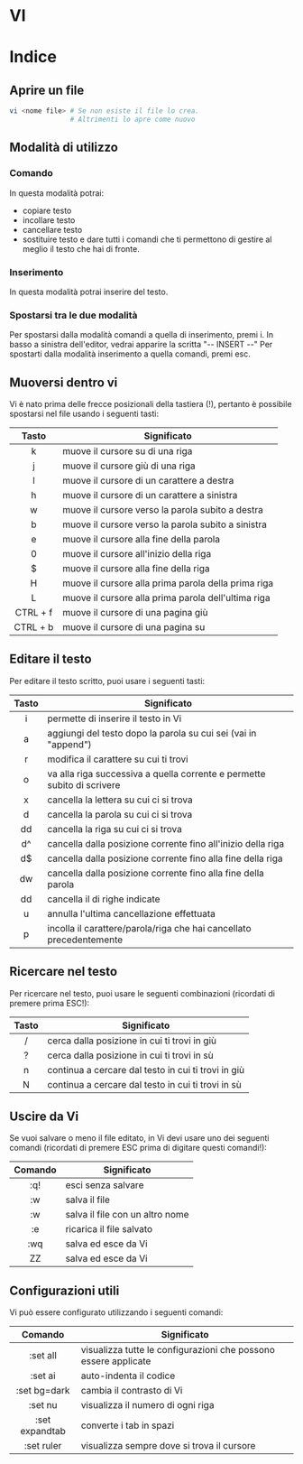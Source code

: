 VI
===

<!-- toc -->
Indice
======

<!-- /toc -->

## Aprire un file

```bash
vi <nome file> # Se non esiste il file lo crea. 
               # Altrimenti lo apre come nuovo
```


## Modalità di utilizzo

### Comando  

In questa modalità potrai:
* copiare testo
* incollare testo
* cancellare testo
* sostituire testo
e dare tutti i comandi che ti permettono di gestire al meglio il testo che hai di fronte.


### Inserimento  

In questa modalità potrai inserire del testo.

### Spostarsi tra le due modalità

Per spostarsi dalla modalità comandi a quella di inserimento, premi i.
In basso a sinistra dell'editor, vedrai apparire la scritta "-- INSERT --"
Per spostarti dalla modalità inserimento a quella comandi, premi esc.


## Muoversi dentro vi  

Vi è nato prima delle frecce posizionali della tastiera (!), pertanto è possibile spostarsi nel file
usando i seguenti tasti:

| Tasto  | Significato | 
| :---: | --- | 
| k | muove il cursore su di una riga |
| j | muove il cursore giù di una riga |
| l | muove il cursore di un carattere a destra |
| h | muove il cursore di un carattere a sinistra |
| w | muove il cursore verso la parola subito a destra |
| b | muove il cursore verso la parola subito a sinistra |
| e | muove il cursore alla fine della parola |
| 0 | muove il cursore all'inizio della riga |
| $ | muove il cursore alla fine della riga |
| H | muove il cursore alla prima parola della prima riga |
| L | muove il cursore alla prima parola dell'ultima riga |
| CTRL + f  | muove il cursore di una pagina giù |
| CTRL + b  | muove il cursore di una pagina su |


## Editare il testo  

Per editare il testo scritto, puoi usare i seguenti tasti:

| Tasto  | Significato | 
| :---: | --- | 
| i | permette di inserire il testo in Vi |
| a | aggiungi del testo dopo la parola su cui sei (vai in "append") |
| r | modifica il carattere su cui ti trovi |
| o | va alla riga successiva a quella corrente e permette subito di scrivere |
| x | cancella la lettera su cui ci si trova |
| d | cancella la parola su cui ci si trova |
| dd | cancella la riga su cui ci si trova |
| d^ | cancella dalla posizione corrente fino all'inizio della riga |
| d$ | cancella dalla posizione corrente fino alla fine della riga |
| dw | cancella dalla posizione corrente fino alla fine della parola |
|<numero>dd | cancella il <numero> di righe indicate |
| u | annulla l'ultima cancellazione effettuata |
| p | incolla il carattere/parola/riga che hai cancellato precedentemente |


## Ricercare nel testo  

Per ricercare nel testo, puoi usare le seguenti combinazioni
(ricordati di premere prima ESC!):

| Tasto  | Significato | 
| :---: | --- | 
| /<testo da ricercare> | cerca dalla posizione in cui ti trovi in giù |
| ?<testo da ricercare> | cerca dalla posizione in cui ti trovi in sù |
| n | continua a cercare dal testo in cui ti trovi in giù |
| N | continua a cercare dal testo in cui ti trovi in sù |


## Uscire da Vi  

Se vuoi salvare o meno il file editato, in Vi devi usare uno dei seguenti comandi
(ricordati di premere ESC prima di digitare questi comandi!):

| Comando  | Significato | 
| :---: | --- | 
| :q! | esci senza salvare  |
| :w | salva il file |
| :w <nome file> | salva il file con un altro nome |
| :e | ricarica il file salvato  |
| :wq | salva ed esce da Vi |  
| ZZ | salva ed esce da Vi |
  
  
## Configurazioni utili  

Vi può essere configurato utilizzando i seguenti comandi:

| Comando  | Significato | 
| :---: | --- | 
| :set all | visualizza tutte le configurazioni che possono essere applicate |
| :set ai | auto-indenta il codice |
| :set bg=dark | cambia il contrasto di Vi |
| :set nu | visualizza il numero di ogni riga |
| :set expandtab | converte i tab in spazi  |
| :set ruler | visualizza sempre dove si trova il cursore |
